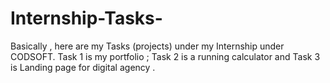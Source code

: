 # Internship-Tasks-
Basically , here are my Tasks (projects) under my Internship under CODSOFT. Task 1 is my portfolio ; Task 2 is a running calculator and Task 3 is Landing page for digital agency . 
